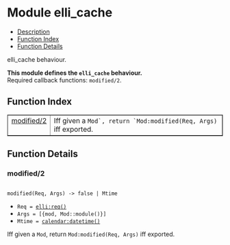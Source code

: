

# Module elli_cache #
* [Description](#description)
* [Function Index](#index)
* [Function Details](#functions)

elli_cache behaviour.

__This module defines the `elli_cache` behaviour.__<br /> Required callback functions: `modified/2`.

<a name="index"></a>

## Function Index ##


<table width="100%" border="1" cellspacing="0" cellpadding="2" summary="function index"><tr><td valign="top"><a href="#modified-2">modified/2</a></td><td>Iff given a <code>Mod`, return `Mod:modified(Req, Args)</code> iff exported.</td></tr></table>


<a name="functions"></a>

## Function Details ##

<a name="modified-2"></a>

### modified/2 ###

<pre><code>
modified(Req, Args) -&gt; false | Mtime
</code></pre>

<ul class="definitions"><li><code>Req = <a href="elli.md#type-req">elli:req()</a></code></li><li><code>Args = [{mod, Mod::module()}]</code></li><li><code>Mtime = <a href="calendar.md#type-datetime">calendar:datetime()</a></code></li></ul>

Iff given a `Mod`, return `Mod:modified(Req, Args)` iff exported.

